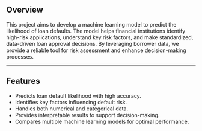 ## Overview
This project aims to develop a machine learning model to predict the likelihood of loan defaults. The model helps financial institutions identify high-risk applications, understand key risk factors, and make standardized, data-driven loan approval decisions. By leveraging borrower data, we provide a reliable tool for risk assessment and enhance decision-making processes.

---

## Features
- Predicts loan default likelihood with high accuracy.
- Identifies key factors influencing default risk.
- Handles both numerical and categorical data.
- Provides interpretable results to support decision-making.
- Compares multiple machine learning models for optimal performance.
  
